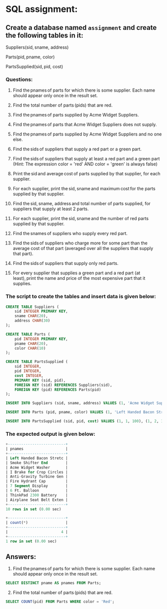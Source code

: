 # SQL assignment:

## Create a database named `assignment` and create the following tables in it:

Suppliers(sid, sname, address)

Parts(pid, pname, color)

PartsSupplied(sid, pid, cost)

### Questions:

1. Find the pnames of parts for which there is some supplier. Each name should appear only once in the result set.

2. Find the total number of parts (pids) that are red.

3. Find the pnames of parts supplied by Acme Widget Suppliers.

4. Find the pnames of parts that Acme Widget Suppliers does not supply.

5. Find the pnames of parts supplied by Acme Widget Suppliers and no one else.

6. Find the sids of suppliers that supply a red part or a green part.

7. Find the sids of suppliers that supply at least a red part and a green part (Hint: The expression color = 'red' AND color = 'green' is always false)

8. Print the sid and average cost of parts supplied by that supplier, for each supplier.

9. For each supplier, print the sid, sname and maximum cost for the parts supplied by that supplier.

10. Find the sid, sname, address and total number of parts supplied, for suppliers that supply at least 2 parts.

11. For each supplier, print the sid, sname and the number of red parts supplied by that supplier.

12. Find the snames of suppliers who supply every red part.

13. Find the sids of suppliers who charge more for some part than the average cost of that part (averaged over all the suppliers that supply that part).

14. Find the sids of suppliers that supply only red parts.

15. For every supplier that supplies a green part and a red part (at least), print the name and price of the most expensive part that it supplies.

### The script to create the tables and insert data is given below:

```sql
CREATE TABLE Suppliers (
    sid INTEGER PRIMARY KEY,
    sname CHAR(20),
    address CHAR(30)
);

CREATE TABLE Parts (
    pid INTEGER PRIMARY KEY,
    pname CHAR(20),
    color CHAR(10)
);

CREATE TABLE PartsSupplied (
    sid INTEGER,
    pid INTEGER,
    cost INTEGER,
    PRIMARY KEY (sid, pid),
    FOREIGN KEY (sid) REFERENCES Suppliers(sid),
    FOREIGN KEY (pid) REFERENCES Parts(pid)
);

INSERT INTO Suppliers (sid, sname, address) VALUES (1, 'Acme Widget Suppliers', '1 Grub St., Potemkin Village, IL'), (2, 'Big Red Tool and Die', '4 My Way, Bermuda Shorts, OR'), (3, 'Perfunctory Parts', '99999 Short Pier, Terra Del Fuego, TX'), (4, 'Alien Aircaft Inc.', '2 Groom Lake, Rachel, NV');

INSERT INTO Parts (pid, pname, color) VALUES (1, 'Left Handed Bacon Stretcher Cover', 'Red'), (2, 'Smoke Shifter End', 'Black'), (3, 'Acme Widget Washer', 'Red'), (4, 'Acme Widget Washer', 'Silver');

INSERT INTO PartsSupplied (sid, pid, cost) VALUES (1, 1, 100), (1, 2, 100), (1, 3, 200), (1, 4, 300);
```

### The expected output is given below:

```sql
+--------------------------+
| pnames                   |
+--------------------------+
| Left Handed Bacon Stretc |
| Smoke Shifter End        |
| Acme Widget Washer       |
| I Brake for Crop Circles |
| Anti-Gravity Turbine Gen |
| Fire Hydrant Cap         |
| 7 Segment Display        |
| 6 Ft. Balloon            |
| ThinkPad 2300 Battery    |
| Airplane Seat Belt Exten |
+--------------------------+
10 rows in set (0.00 sec)
```

```sql
+--------------------------+
| count(*)                 |
+--------------------------+
|                        4 |
+--------------------------+
1 row in set (0.00 sec)
```

## Answers:

1. Find the pnames of parts for which there is some supplier. Each name should appear only once in the result set.

```sql
SELECT DISTINCT pname AS pnames FROM Parts;
```

2. Find the total number of parts (pids) that are red.

```sql
SELECT COUNT(pid) FROM Parts WHERE color = 'Red';
```
